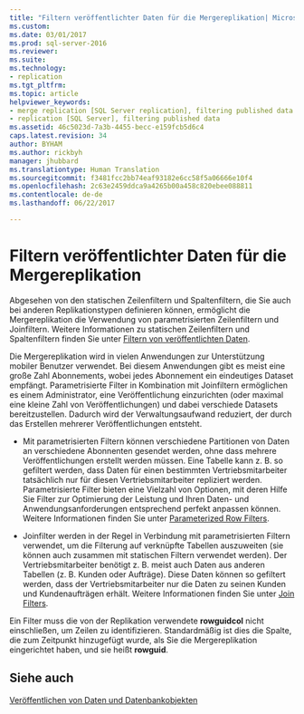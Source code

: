 ```yaml
---
title: "Filtern veröffentlichter Daten für die Mergereplikation| Microsoft-Dokumentation"
ms.custom: 
ms.date: 03/01/2017
ms.prod: sql-server-2016
ms.reviewer: 
ms.suite: 
ms.technology:
- replication
ms.tgt_pltfrm: 
ms.topic: article
helpviewer_keywords:
- merge replication [SQL Server replication], filtering published data
- replication [SQL Server], filtering published data
ms.assetid: 46c5023d-7a3b-4455-becc-e159fcb5d6c4
caps.latest.revision: 34
author: BYHAM
ms.author: rickbyh
manager: jhubbard
ms.translationtype: Human Translation
ms.sourcegitcommit: f3481fcc2bb74eaf93182e6cc58f5a06666e10f4
ms.openlocfilehash: 2c63e2459ddca9a4265b00a458c820ebee088811
ms.contentlocale: de-de
ms.lasthandoff: 06/22/2017

---
```

# <a name="filter-published-data-for-merge-replication"></a>Filtern veröffentlichter Daten für die Mergereplikation
  Abgesehen von den statischen Zeilenfiltern und Spaltenfiltern, die Sie auch bei anderen Replikationstypen definieren können, ermöglicht die Mergereplikation die Verwendung von parametrisierten Zeilenfiltern und Joinfiltern. Weitere Informationen zu statischen Zeilenfiltern und Spaltenfiltern finden Sie unter [Filtern von veröffentlichten Daten](../../../relational-databases/replication/publish/filter-published-data.md).  
  
 Die Mergereplikation wird in vielen Anwendungen zur Unterstützung mobiler Benutzer verwendet. Bei diesem Anwendungen gibt es meist eine große Zahl Abonnements, wobei jedes Abonnement ein eindeutiges Dataset empfängt. Parametrisierte Filter in Kombination mit Joinfiltern ermöglichen es einem Administrator, eine Veröffentlichung einzurichten (oder maximal eine kleine Zahl von Veröffentlichungen) und dabei verschiede Datasets bereitzustellen. Dadurch wird der Verwaltungsaufwand reduziert, der durch das Erstellen mehrerer Veröffentlichungen entsteht.  
  
-   Mit parametrisierten Filtern können verschiedene Partitionen von Daten an verschiedene Abonnenten gesendet werden, ohne dass mehrere Veröffentlichungen erstellt werden müssen. Eine Tabelle kann z. B. so gefiltert werden, dass Daten für einen bestimmten Vertriebsmitarbeiter tatsächlich nur für diesen Vertriebsmitarbeiter repliziert werden. Parametrisierte Filter bieten eine Vielzahl von Optionen, mit deren Hilfe Sie Filter zur Optimierung der Leistung und Ihren Daten- und Anwendungsanforderungen entsprechend perfekt anpassen können. Weitere Informationen finden Sie unter [Parameterized Row Filters](../../../relational-databases/replication/merge/parameterized-filters-parameterized-row-filters.md).  
  
-   Joinfilter werden in der Regel in Verbindung mit parametrisierten Filtern verwendet, um die Filterung auf verknüpfte Tabellen auszuweiten (sie können auch zusammen mit statischen Filtern verwendet werden). Der Vertriebsmitarbeiter benötigt z. B. meist auch Daten aus anderen Tabellen (z. B. Kunden oder Aufträge). Diese Daten können so gefiltert werden, dass der Vertriebsmitarbeiter nur die Daten zu seinen Kunden und Kundenaufträgen erhält. Weitere Informationen finden Sie unter [Join Filters](../../../relational-databases/replication/merge/join-filters.md).  
  
 Ein Filter muss die von der Replikation verwendete **rowguidcol** nicht einschließen, um Zeilen zu identifizieren. Standardmäßig ist dies die Spalte, die zum Zeitpunkt hinzugefügt wurde, als Sie die Mergereplikation eingerichtet haben, und sie heißt **rowguid**.  
  
## <a name="see-also"></a>Siehe auch  
 [Veröffentlichen von Daten und Datenbankobjekten](../../../relational-databases/replication/publish/publish-data-and-database-objects.md)  
  
  
